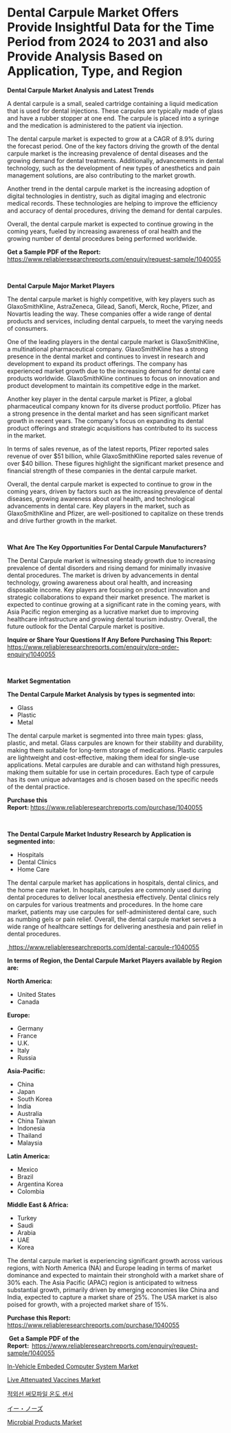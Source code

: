<p><h1>Dental Carpule Market Offers Provide Insightful Data for the Time Period from 2024 to 2031 and also Provide Analysis Based on Application, Type, and Region</h1></p><p><strong>Dental Carpule Market Analysis and Latest Trends</strong></p>
<p><p>A dental carpule is a small, sealed cartridge containing a liquid medication that is used for dental injections. These carpules are typically made of glass and have a rubber stopper at one end. The carpule is placed into a syringe and the medication is administered to the patient via injection.</p><p>The dental carpule market is expected to grow at a CAGR of 8.9% during the forecast period. One of the key factors driving the growth of the dental carpule market is the increasing prevalence of dental diseases and the growing demand for dental treatments. Additionally, advancements in dental technology, such as the development of new types of anesthetics and pain management solutions, are also contributing to the market growth.</p><p>Another trend in the dental carpule market is the increasing adoption of digital technologies in dentistry, such as digital imaging and electronic medical records. These technologies are helping to improve the efficiency and accuracy of dental procedures, driving the demand for dental carpules.</p><p>Overall, the dental carpule market is expected to continue growing in the coming years, fueled by increasing awareness of oral health and the growing number of dental procedures being performed worldwide.</p></p>
<p><strong>Get a Sample PDF of the Report:&nbsp;</strong> <a href="https://www.reliableresearchreports.com/enquiry/request-sample/1040055">https://www.reliableresearchreports.com/enquiry/request-sample/1040055</a></p>
<p>&nbsp;</p>
<p><strong>Dental Carpule Major Market Players</strong></p>
<p><p>The dental carpule market is highly competitive, with key players such as GlaxoSmithKline, AstraZeneca, Gilead, Sanofi, Merck, Roche, Pfizer, and Novartis leading the way. These companies offer a wide range of dental products and services, including dental carpuels, to meet the varying needs of consumers.</p><p>One of the leading players in the dental carpule market is GlaxoSmithKline, a multinational pharmaceutical company. GlaxoSmithKline has a strong presence in the dental market and continues to invest in research and development to expand its product offerings. The company has experienced market growth due to the increasing demand for dental care products worldwide. GlaxoSmithKline continues to focus on innovation and product development to maintain its competitive edge in the market.</p><p>Another key player in the dental carpule market is Pfizer, a global pharmaceutical company known for its diverse product portfolio. Pfizer has a strong presence in the dental market and has seen significant market growth in recent years. The company's focus on expanding its dental product offerings and strategic acquisitions has contributed to its success in the market.</p><p>In terms of sales revenue, as of the latest reports, Pfizer reported sales revenue of over $51 billion, while GlaxoSmithKline reported sales revenue of over $40 billion. These figures highlight the significant market presence and financial strength of these companies in the dental carpule market.</p><p>Overall, the dental carpule market is expected to continue to grow in the coming years, driven by factors such as the increasing prevalence of dental diseases, growing awareness about oral health, and technological advancements in dental care. Key players in the market, such as GlaxoSmithKline and Pfizer, are well-positioned to capitalize on these trends and drive further growth in the market.</p></p>
<p>&nbsp;</p>
<p><strong>What Are The Key Opportunities For Dental Carpule Manufacturers?</strong></p>
<p><p>The Dental Carpule market is witnessing steady growth due to increasing prevalence of dental disorders and rising demand for minimally invasive dental procedures. The market is driven by advancements in dental technology, growing awareness about oral health, and increasing disposable income. Key players are focusing on product innovation and strategic collaborations to expand their market presence. The market is expected to continue growing at a significant rate in the coming years, with Asia Pacific region emerging as a lucrative market due to improving healthcare infrastructure and growing dental tourism industry. Overall, the future outlook for the Dental Carpule market is positive.</p></p>
<p><strong>Inquire or Share Your Questions If Any Before Purchasing This Report:</strong> <a href="https://www.reliableresearchreports.com/enquiry/pre-order-enquiry/1040055">https://www.reliableresearchreports.com/enquiry/pre-order-enquiry/1040055</a></p>
<p>&nbsp;</p>
<p><strong>Market Segmentation</strong></p>
<p><strong>The Dental Carpule Market Analysis by types is segmented into:</strong></p>
<p><ul><li>Glass</li><li>Plastic</li><li>Metal</li></ul></p>
<p><p>The dental carpule market is segmented into three main types: glass, plastic, and metal. Glass carpules are known for their stability and durability, making them suitable for long-term storage of medications. Plastic carpules are lightweight and cost-effective, making them ideal for single-use applications. Metal carpules are durable and can withstand high pressures, making them suitable for use in certain procedures. Each type of carpule has its own unique advantages and is chosen based on the specific needs of the dental practice.</p></p>
<p><strong>Purchase this Report:&nbsp;</strong><a href="https://www.reliableresearchreports.com/purchase/1040055">https://www.reliableresearchreports.com/purchase/1040055</a></p>
<p>&nbsp;</p>
<p><strong>The Dental Carpule Market Industry Research by Application is segmented into:</strong></p>
<p><ul><li>Hospitals</li><li>Dental Clinics</li><li>Home Care</li></ul></p>
<p><p>The dental carpule market has applications in hospitals, dental clinics, and the home care market. In hospitals, carpules are commonly used during dental procedures to deliver local anesthesia effectively. Dental clinics rely on carpules for various treatments and procedures. In the home care market, patients may use carpules for self-administered dental care, such as numbing gels or pain relief. Overall, the dental carpule market serves a wide range of healthcare settings for delivering anesthesia and pain relief in dental procedures.</p></p>
<p><a href="https://www.reliableresearchreports.com/dental-carpule-r1040055">&nbsp;https://www.reliableresearchreports.com/dental-carpule-r1040055</a></p>
<p><strong>In terms of Region, the Dental Carpule Market Players available by Region are:</strong></p>
<p>
    <p> <strong> North America: </strong>
        <ul>
            <li>United States</li>
            <li>Canada</li>
        </ul>
        </p> 
    <p> <strong> Europe: </strong>
        <ul>
            <li>Germany</li>
            <li>France</li>
            <li>U.K.</li>
            <li>Italy</li>
            <li>Russia</li>
        </ul>
        </p> 
    <p> <strong> Asia-Pacific: </strong>
        <ul>
            <li>China</li>
            <li>Japan</li>
            <li>South Korea</li>
            <li>India</li>
            <li>Australia</li>
            <li>China Taiwan</li>
            <li>Indonesia</li>
            <li>Thailand</li>
            <li>Malaysia</li>
        </ul>
        </p> 
    <p> <strong> Latin America: </strong>
        <ul>
            <li>Mexico</li>
            <li>Brazil</li>
            <li>Argentina Korea</li>
            <li>Colombia</li>
        </ul>
        </p> 
    <p> <strong> Middle East & Africa: </strong>
        <ul>
            <li>Turkey</li>
            <li>Saudi</li>
            <li>Arabia</li>
            <li>UAE</li>
            <li>Korea</li>
        </ul>
    </p>
    </p>
<p><p>The dental carpule market is experiencing significant growth across various regions, with North America (NA) and Europe leading in terms of market dominance and expected to maintain their stronghold with a market share of 30% each. The Asia Pacific (APAC) region is anticipated to witness substantial growth, primarily driven by emerging economies like China and India, expected to capture a market share of 25%. The USA market is also poised for growth, with a projected market share of 15%.</p></p>
<p><strong>Purchase this Report: </strong><a href="https://www.reliableresearchreports.com/purchase/1040055">https://www.reliableresearchreports.com/purchase/1040055</a></p>
<p>&nbsp;<strong>Get a Sample PDF of the Report:&nbsp;&nbsp;</strong><a href="https://www.reliableresearchreports.com/enquiry/request-sample/1040055">https://www.reliableresearchreports.com/enquiry/request-sample/1040055</a></p>
<p><strong></strong></p>
<p><p><a href="https://www.linkedin.com/pulse/in-vehicle-embeded-computer-system-market-analysis-size-vygue">In-Vehicle Embeded Computer System Market</a></p><p><a href="https://github.com/MyrtisWest1/Market-Research-Report-List-1/blob/main/live-attenuated-vaccines-market.md">Live Attenuated Vaccines Market</a></p><p><a href="https://medium.com/@danieldobroiu20221/%EC%A0%81%EC%99%B8%EC%84%A0-%EC%8D%B0%EB%A7%A4-%EC%98%A8%EB%8F%84-%EC%84%BC%EC%84%9C-%EC%8B%9C%EC%9E%A5-%EC%A0%84%EB%A7%9D-%EC%82%B0%EC%97%85-%EA%B0%9C%EC%9A%94-%EB%B0%8F-%EC%98%88%EC%B8%A1-2024%EB%85%84%EB%B6%80%ED%84%B0-2031%EB%85%84%EA%B9%8C%EC%A7%80-b236a1e8d0d5">적외선 써모파일 온도 센서</a></p><p><a href="https://medium.com/@kyaorris56456/%E9%BC%BB%E5%B8%82%E5%A0%B4%E3%81%AE%E6%B4%9E%E5%AF%9F-%E5%B8%82%E5%A0%B4%E5%8B%95%E5%90%91-%E6%88%90%E9%95%B7-2024%E5%B9%B4%E3%81%8B%E3%82%892031%E5%B9%B4%E3%81%BE%E3%81%A7%E3%81%AE%E4%BA%88%E6%B8%AC-4e5757b06a6f">イー・ノーズ</a></p><p><a href="https://github.com/brenzgnarento/Market-Research-Report-List-2/blob/main/microbial-products-market.md">Microbial Products Market</a></p></p>